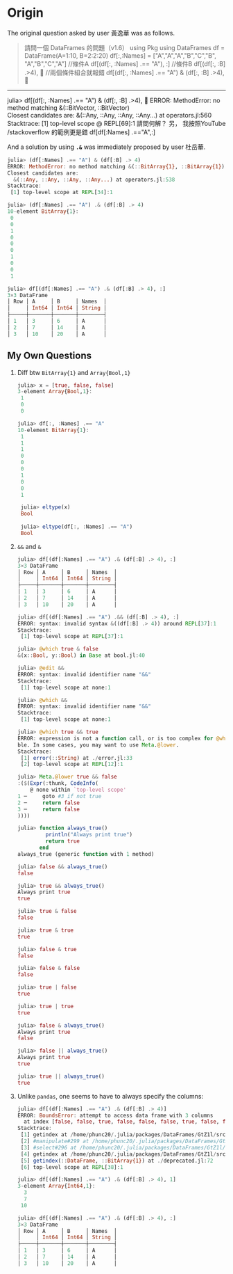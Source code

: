 # Origin
The original question asked by user 黃逸華 was as follows.

> 請問一個 DataFrames 的問題（v1.6）
  using Pkg
  using DataFrames
  df = DataFrame(A=1:10, B=2:2:20)
  df[:,:Names] = ["A","A","A","B","C","B", "A","B","C","A"]
  //條件A
  df[(df[:, :Names] .== "A"), :]
  //條件B
  df[(df[:, :B] .>4), 🙂
  //兩個條件組合就報錯
  df[(df[:, :Names] .== "A") & (df[:, :B] .>4), 🙂
  ---
  julia> df[(df[:, :Names] .== "A") & (df[:, :B] .>4), 🙂
  ERROR: MethodError: no method matching &(::BitVector, ::BitVector)     
  Closest candidates are:
   &(::Any, ::Any, ::Any, ::Any...) at operators.jl:560
  Stacktrace:
   [1] top-level scope
     @ REPL[69]:1
  請問何解？
  另，
  我按照YouTube /stackoverflow 的範例更是錯
  df[df[:Names] .=="A",:]


And a solution by using **`.&`** was immediately proposed
by user 杜岳華.
```julia
julia> (df[:Names] .== "A") & (df[:B] .> 4)
ERROR: MethodError: no method matching &(::BitArray{1}, ::BitArray{1})
Closest candidates are:
  &(::Any, ::Any, ::Any, ::Any...) at operators.jl:538
Stacktrace:
 [1] top-level scope at REPL[34]:1

julia> (df[:Names] .== "A") .& (df[:B] .> 4)
10-element BitArray{1}:
 0
 0
 1
 0
 0
 0
 1
 0
 0
 1

julia> df[(df[:Names] .== "A") .& (df[:B] .> 4), :]
3×3 DataFrame
│ Row │ A     │ B     │ Names  │
│     │ Int64 │ Int64 │ String │
├─────┼───────┼───────┼────────┤
│ 1   │ 3     │ 6     │ A      │
│ 2   │ 7     │ 14    │ A      │
│ 3   │ 10    │ 20    │ A      │

```


## My Own Questions
01. Diff btw `BitArray{1}` and `Array{Bool,1}`
    ```julia
    julia> x = [true, false, false]
    3-element Array{Bool,1}:
     1
     0
     0
    
    julia> df[:, :Names] .== "A"
    10-element BitArray{1}:
     1
     1
     1
     0
     0
     0
     1
     0
     0
     1

     julia> eltype(x)
     Bool
     
     julia> eltype(df[:, :Names] .== "A")
     Bool
    ```
01. `&&` and `&`
    ```julia
    julia> df[(df[:Names] .== "A") .& (df[:B] .> 4), :]
    3×3 DataFrame
    │ Row │ A     │ B     │ Names  │
    │     │ Int64 │ Int64 │ String │
    ├─────┼───────┼───────┼────────┤
    │ 1   │ 3     │ 6     │ A      │
    │ 2   │ 7     │ 14    │ A      │
    │ 3   │ 10    │ 20    │ A      │
    
    julia> df[(df[:Names] .== "A") .&& (df[:B] .> 4), :]
    ERROR: syntax: invalid syntax &((df[:B] .> 4)) around REPL[37]:1
    Stacktrace:
     [1] top-level scope at REPL[37]:1
    
    julia> @which true & false
    &(x::Bool, y::Bool) in Base at bool.jl:40
    
    julia> @edit &&
    ERROR: syntax: invalid identifier name "&&"
    Stacktrace:
     [1] top-level scope at none:1
    
    julia> @which &&
    ERROR: syntax: invalid identifier name "&&"
    Stacktrace:
     [1] top-level scope at none:1
    
    julia> @which true && true
    ERROR: expression is not a function call, or is too complex for @which to analyze; break it down to simpler parts if possi
    ble. In some cases, you may want to use Meta.@lower.
    Stacktrace:
     [1] error(::String) at ./error.jl:33
     [2] top-level scope at REPL[12]:1
    
    julia> Meta.@lower true && false
    :($(Expr(:thunk, CodeInfo(
        @ none within `top-level scope'
    1 ─     goto #3 if not true
    2 ─     return false
    3 ─     return false
    ))))
    ```
    ```julia
    julia> function always_true()
             println("Always print true")
             return true
           end
    always_true (generic function with 1 method)
    
    julia> false && always_true()
    false
    
    julia> true && always_true()
    Always print true
    true
    
    julia> true & false
    false
    
    julia> true & true
    true
    
    julia> false & true
    false
    
    julia> false & false
    false
    
    julia> true | false
    true
    
    julia> true | true
    true
    
    julia> false & always_true()
    Always print true
    false
    
    julia> false || always_true()
    Always print true
    true
    
    julia> true || always_true()
    true
    
    ```
01. Unlike `pandas`, one seems to have to always specify the columns:
    ```julia
    julia> df[(df[:Names] .== "A") .& (df[:B] .> 4)]
    ERROR: BoundsError: attempt to access data frame with 3 columns
      at index [false, false, true, false, false, false, true, false, false, true]
    Stacktrace:
     [1] getindex at /home/phunc20/.julia/packages/DataFrames/GtZ1l/src/other/index.jl:234 [inlined]
     [2] #manipulate#299 at /home/phunc20/.julia/packages/DataFrames/GtZ1l/src/abstractdataframe/selection.jl:550 [inlined]
     [3] #select#296 at /home/phunc20/.julia/packages/DataFrames/GtZ1l/src/abstractdataframe/selection.jl:493 [inlined]
     [4] getindex at /home/phunc20/.julia/packages/DataFrames/GtZ1l/src/dataframe/dataframe.jl:468 [inlined]
     [5] getindex(::DataFrame, ::BitArray{1}) at ./deprecated.jl:72
     [6] top-level scope at REPL[38]:1
    
    julia> df[(df[:Names] .== "A") .& (df[:B] .> 4), 1]
    3-element Array{Int64,1}:
      3
      7
     10
    
    julia> df[(df[:Names] .== "A") .& (df[:B] .> 4), :]
    3×3 DataFrame
    │ Row │ A     │ B     │ Names  │
    │     │ Int64 │ Int64 │ String │
    ├─────┼───────┼───────┼────────┤
    │ 1   │ 3     │ 6     │ A      │
    │ 2   │ 7     │ 14    │ A      │
    │ 3   │ 10    │ 20    │ A      │
    
    ```


